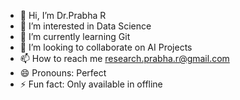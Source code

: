 - 👋 Hi, I’m Dr.Prabha R
- 👀 I’m interested in Data Science
- 🌱 I’m currently learning Git
- 💞️ I’m looking to collaborate on AI Projects
- 📫 How to reach me research.prabha.r@gmail.com
- 😄 Pronouns: Perfect
- ⚡ Fun fact: Only available in offline

<!---
prabha1005/prabha1005 is a ✨ special ✨ repository because its `README.md` (this file) appears on your GitHub profile.
You can click the Preview link to take a look at your changes.
--->
